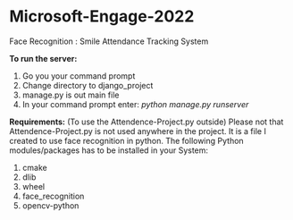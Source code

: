 # Microsoft-Engage-2022
Face Recognition : Smile Attendance Tracking System

**To run the server:**
1. Go you your command prompt
2. Change directory to django_project
3. manage.py is out main file
4. In your command prompt enter: _python manage.py runserver_

**Requirements:**
(To use the Attendence-Project.py outside)
Please not that Attendence-Project.py is not used anywhere in the project. It is a file I created to use face recognition in python.
The following Python modules/packages has to be installed in your System:
1. cmake
2. dlib
3. wheel
4. face_recognition
5. opencv-python
